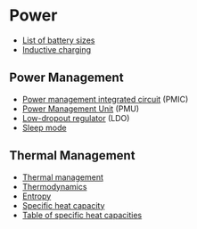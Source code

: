 # Power
* [List of battery sizes](https://en.wikipedia.org/wiki/List_of_battery_sizes)
* [Inductive charging](https://en.wikipedia.org/wiki/Inductive_charging)
## Power Management
* [Power management integrated circuit](https://en.wikipedia.org/wiki/Power_management_integrated_circuit) (PMIC)
* [Power Management Unit](https://en.wikipedia.org/wiki/Power_Management_Unit) (PMU)
* [Low-dropout regulator](https://en.wikipedia.org/wiki/Low-dropout_regulator) (LDO)
* [Sleep mode](https://en.wikipedia.org/wiki/Sleep_mode)
## Thermal Management
* [Thermal management](https://en.wikipedia.org/wiki/Thermal_management_(electronics))
* [Thermodynamics](https://en.wikipedia.org/wiki/Thermodynamics)
* [Entropy](https://en.wikipedia.org/wiki/Entropy)
* [Specific heat capacity](https://en.wikipedia.org/wiki/Specific_heat_capacity)
* [Table of specific heat capacities](https://en.wikipedia.org/wiki/Table_of_specific_heat_capacities)
